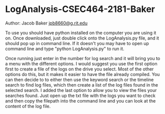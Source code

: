 # LogAnalysis-CSEC464-2181-Baker
Author: Jacob Baker <jpb8660@g.rit.edu>

To use you should have python installed on the computer you are using it on.  Once downloaded, just double click onto the LogAnalysis.py file, and it should pop up in command line.  If it doesn't you may have to open up command line and type "python LogAnalysis.py" to run it.

Once running just enter in the number for log search and it will bring you to a menu with the different options.  I would suggest you use the first option first to create a file of the logs on the drive you select.  Most of the other options do this, but it makes it easier to have the file already compiled.
You can then decide to to either then use the keyword search or the timeline search to find log files, which then create a list of the log files found in the selected search.  I added the last option to allow you to view the files your searches found.  Just open up the txt file with the logs you want to check and then copy the filepath into the command line and you can look at the content of the log file.
